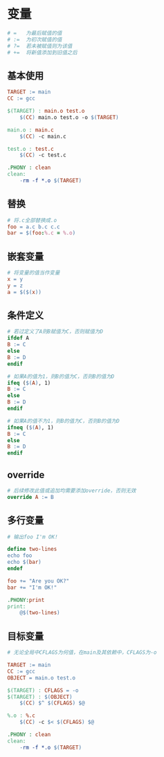 # 变量

``` makefile
# =   为最后赋值的值
# :=  为初次赋值的值
# ?=  若未被赋值则为该值
# +=  将新值添加到旧值之后
```

## 基本使用

``` makefile
TARGET := main
CC := gcc

$(TARGET) : main.o test.o
    $(CC) main.o test.o -o $(TARGET)

main.o : main.c
    $(CC) -c main.c

test.o : test.c
    $(CC) -c test.c

.PHONY : clean
clean:
    -rm -f *.o $(TARGET)
```

## 替换

``` makefile
# 将.c全部替换成.o
foo = a.c b.c c.c
bar = $(foo:%.c = %.o)
```

## 嵌套变量

``` makefile
# 将变量的值当作变量
x = y
y = z
a = $($(x))
```

## 条件定义

``` makefile
# 若过定义了A则B赋值为C，否则赋值为D
ifdef A
B := C
else
B := D
endif

# 如果A的值为1，则B的值为C，否则B的值为D
ifeq ($(A), 1)
B := C
else
B := D
endif

# 如果A的值不为1，则B的值为C，否则B的值为D
ifneq ($(A), 1)
B := C
else
B := D
endif
```

## override

``` makefile
# 后续修改此值或追加均需要添加override，否则无效
override A := B
```

## 多行变量

``` makefile
# 输出foo I'm OK!

define two-lines
echo foo
echo $(bar)
endef

foo += "Are you OK?"
bar += "I'm OK!"

.PHONY:print
print:
    @$(two-lines)
```

## 目标变量

``` makefile
# 无论全局中CFLAGS为何值，在main及其依赖中，CFLAGS为-o

TARGET := main
CC := gcc
OBJECT = main.o test.o

$(TARGET) : CFLAGS = -o
$(TARGET) : $(OBJECT)
    $(CC) $^ $(CFLAGS) $@

%.o : %.c
    $(CC) -c $< $(CFLAGS) $@

.PHONY : clean
clean:
    -rm -f *.o $(TARGET)
```
